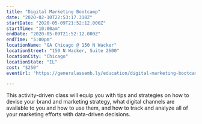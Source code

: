 ```yaml
---
title: "Digital Marketing Bootcamp"
date: "2020-02-10T22:53:17.318Z"
startDate: "2020-05-09T21:52:12.000Z"
startTime: "10:00am"
endDate: "2020-05-09T21:52:12.000Z"
endTime: "5:00pm"
locationName: "GA Chicago @ 150 N Wacker"
locationStreet: "150 N Wacker, Suite 2600"
locationCity: "Chicago"
locationState: "IL"
cost: "$250"
eventUrl: "https://generalassemb.ly/education/digital-marketing-bootcamp--2/chicago/102925"

---
```


This activity-driven class will equip you with tips and strategies on how to devise your brand and marketing strategy, what digital channels are available to you and how to use them, and how to track and analyze all of your marketing efforts with data-driven decisions.

